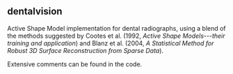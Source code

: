 ## dentalvision
Active Shape Model implementation for dental radiographs, using a blend of the methods suggested by Cootes et al. (1992, *Active Shape Models---their training and application*) and Blanz et al. (2004, *A Statistical Method for Robust 3D Surface Reconstruction from Sparse Data*).

Extensive comments can be found in the code.
